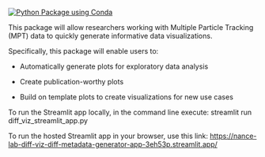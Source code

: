 [![Python Package using Conda](https://github.com/Nance-Lab/diff_viz/actions/workflows/python-package-conda.yml/badge.svg?branch=main)](https://github.com/Nance-Lab/diff_viz/actions/workflows/python-package-conda.yml)

This package will allow researchers working with Multiple Particle Tracking (MPT) data to quickly generate informative data visualizations.

Specifically, this package will enable users to: 

- Automatically generate plots for exploratory data analysis 

- Create publication-worthy plots 

- Build on template plots to create visualizations for new use cases


To run the Streamlit app locally, in the command line execute:
streamlit run diff_viz_streamlit_app.py

To run the hosted Streamlit app in your browser, use this link:
https://nance-lab-diff-viz-diff-metadata-generator-app-3eh53p.streamlit.app/
